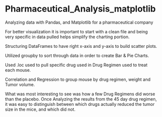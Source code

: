 # Pharmaceutical_Analysis_matplotlib


Analyzing data with Pandas, and Matplotlib for a pharmaceutical company

For better visualization it is important to start with a clean file and being
very specific in data pulled helps simplify the charting portion.

Structuring DataFrames to have right x-axis and y-axis to build scatter plots.

Utilized groupby to sort through data in order to create Bar & Pie Charts.

Used .loc used to pull specific drug used in Drug Regimen used to treat
each mouse.

Correlation and Regression to group mouse by drug regimen, weight
and Tumor volume.

What was most interesting to see was how a few Drug Regimens
did worse than the placebo. Once Analyzing the results from the 45 day
drug regimen, it was easy to distinguish between which drugs actually
reduced the tumor size in the mice, and which did not.
